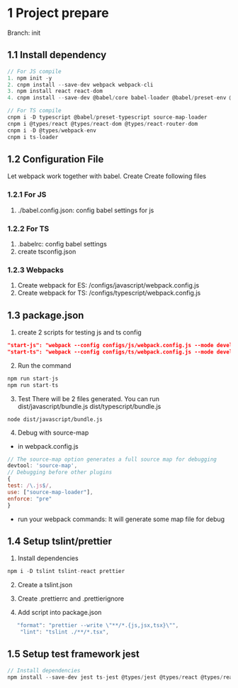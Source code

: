 # 1 Project prepare
Branch: init

## 1.1 Install dependency
```js
// For JS compile
1. npm init -y
2. cnpm install --save-dev webpack webpack-cli
3. npm install react react-dom
4. cnpm install --save-dev @babel/core babel-loader @babel/preset-env @babel/preset-react

// For TS compile
cnpm i -D typescript @babel/preset-typescript source-map-loader
cnpm i @types/react @types/react-dom @types/react-router-dom
cnpm i -D @types/webpack-env
cnpm i ts-loader
```


## 1.2 Configuration File
Let webpack work together with babel. Create 
Create following files
### 1.2.1 For JS
1. ./babel.config.json: config babel settings for js

### 1.2.2 For TS
1. .babelrc: config babel settings
2. create tsconfig.json

### 1.2.3 Webpacks
1. Create webpack for ES: /configs/javascript/webpack.config.js
2. Create webpack for TS: /configs/typescript/webpack.config.js

## 1.3 package.json
1. create 2 scripts for testing js and ts config

```json
"start-js": "webpack --config configs/js/webpack.config.js --mode development",
"start-ts": "webpack --config configs/ts/webpack.config.js --mode development",
```
2. Run the command 
```js
npm run start-js
npm run start-ts
```

3. Test
There will be 2 files generated. You can run 
dist/javascript/bundle.js
dist/typescript/bundle.js

```shell
node dist/javascript/bundle.js
```

4. Debug with source-map
- in webpack.config.js
```js
// The source-map option generates a full source map for debugging
devtool: 'source-map',
// Debugging before other plugins
{
test: /\.js$/,
use: ["source-map-loader"],
enforce: "pre"
}
```
- run your webpack commands: It will generate some map file for debug


## 1.4 Setup tslint/prettier
1. Install dependencies
```js
npm i -D tslint tslint-react prettier
```
2. Create a tslint.json

3. Create .prettierrc and .prettierignore

4. Add script into package.json

```js
   "format": "prettier --write \"**/*.{js,jsx,tsx}\"",
    "lint": "tslint ./**/*.tsx",
```

## 1.5 Setup test framework jest
```js
// Install dependencies
npm install --save-dev jest ts-jest @types/jest @types/react @types/react-dom
```
